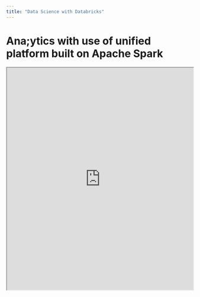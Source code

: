 ```yaml
---
title: "Data Science with Databricks"
---
```


# Ana;ytics with use of unified platform built on Apache Spark

<iframe src="https://github.com/vineet-kumar-tennessee/vineet.github.io/blob/master/images/c0.pdf" width="100%" height="600px"></iframe>
